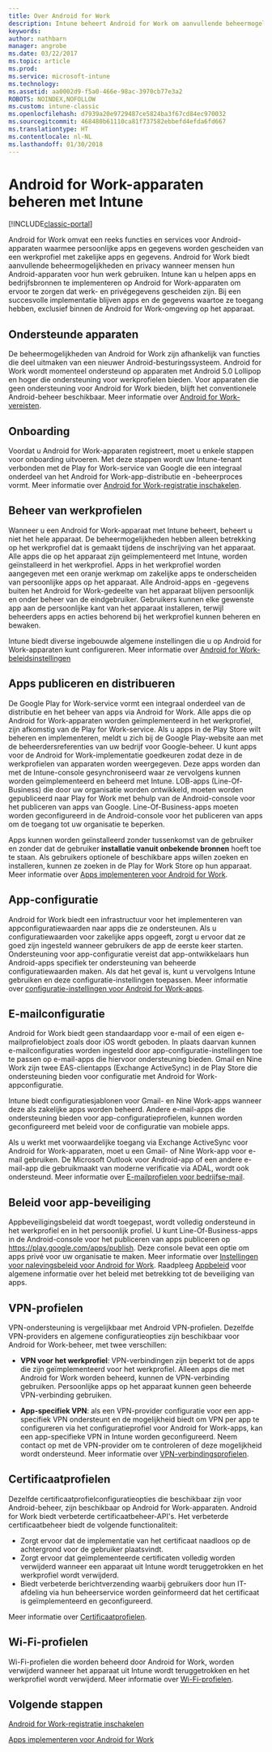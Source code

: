 ```yaml
---
title: Over Android for Work
description: Intune beheert Android for Work om aanvullende beheermogelijkheden en privacy te leveren wanneer mensen hun Android-apparaten voor hun werk gebruiken.
keywords: 
author: nathbarn
manager: angrobe
ms.date: 03/22/2017
ms.topic: article
ms.prod: 
ms.service: microsoft-intune
ms.technology: 
ms.assetid: aa0002d9-f5a0-466e-98ac-3970cb77e3a2
ROBOTS: NOINDEX,NOFOLLOW
ms.custom: intune-classic
ms.openlocfilehash: d7939a20e9729487ce5824ba3f67cd84ec970032
ms.sourcegitcommit: 468480b61110ca81f737582ebbefd4efda6fd667
ms.translationtype: HT
ms.contentlocale: nl-NL
ms.lasthandoff: 01/30/2018
---
```

# <a name="manage-android-for-work-devices-with-intune"></a>Android for Work-apparaten beheren met Intune

[!INCLUDE[classic-portal](../includes/classic-portal.md)]

Android for Work omvat een reeks functies en services voor Android-apparaten waarmee persoonlijke apps en gegevens worden gescheiden van een werkprofiel met zakelijke apps en gegevens. Android for Work biedt aanvullende beheermogelijkheden en privacy wanneer mensen hun Android-apparaten voor hun werk gebruiken. Intune kan u helpen apps en bedrijfsbronnen te implementeren op Android for Work-apparaten om ervoor te zorgen dat werk- en privégegevens gescheiden zijn. Bij een succesvolle implementatie blijven apps en de gegevens waartoe ze toegang hebben, exclusief binnen de Android for Work-omgeving op het apparaat.

## <a name="supported-devices"></a>Ondersteunde apparaten

De beheermogelijkheden van Android for Work zijn afhankelijk van functies die deel uitmaken van een nieuwer Android-besturingssysteem. Android for Work wordt momenteel ondersteund op apparaten met Android 5.0 Lollipop en hoger die ondersteuning voor werkprofielen bieden. Voor apparaten die geen ondersteuning voor Android for Work bieden, blijft het conventionele Android-beheer beschikbaar. Meer informatie over [Android for Work-vereisten](https://support.google.com/work/android/answer/6174145?hl=en&ref_topic=6151012).

## <a name="onboarding"></a>Onboarding

Voordat u Android for Work-apparaten registreert, moet u enkele stappen voor onboarding uitvoeren. Met deze stappen wordt uw Intune-tenant verbonden met de Play for Work-service van Google die een integraal onderdeel van het Android for Work-app-distributie en -beheerproces vormt. Meer informatie over [Android for Work-registratie inschakelen](/intune-classic/deploy-use/set-up-android-for-work).

## <a name="work-profile-management"></a>Beheer van werkprofielen

Wanneer u een Android for Work-apparaat met Intune beheert, beheert u niet het hele apparaat. De beheermogelijkheden hebben alleen betrekking op het werkprofiel dat is gemaakt tijdens de inschrijving van het apparaat. Alle apps die op het apparaat zijn geïmplementeerd met Intune, worden geïnstalleerd in het werkprofiel. Apps in het werkprofiel worden aangegeven met een oranje werkmap om zakelijke apps te onderscheiden van persoonlijke apps op het apparaat. Alle Android-apps en -gegevens buiten het Android for Work-gedeelte van het apparaat blijven persoonlijk en onder beheer van de eindgebruiker. Gebruikers kunnen elke gewenste app aan de persoonlijke kant van het apparaat installeren, terwijl beheerders apps en acties behorend bij het werkprofiel kunnen beheren en bewaken.

Intune biedt diverse ingebouwde algemene instellingen die u op Android for Work-apparaten kunt configureren. Meer informatie over [Android for Work-beleidsinstellingen](android-for-work-policy-settings-in-microsoft-intune.md)

## <a name="app-publishing-and-distribution"></a>Apps publiceren en distribueren

De Google Play for Work-service vormt een integraal onderdeel van de distributie en het beheer van apps via Android for Work. Alle apps die op Android for Work-apparaten worden geïmplementeerd in het werkprofiel, zijn afkomstig van de Play for Work-service. Als u apps in de Play Store wilt beheren en implementeren, meldt u zich bij de Google Play-website aan met de beheerdersreferenties van uw bedrijf voor Google-beheer. U kunt apps voor de Android for Work-implementatie goedkeuren zodat deze in de werkprofielen van apparaten worden weergegeven. Deze apps worden dan met de Intune-console gesynchroniseerd waar ze vervolgens kunnen worden geïmplementeerd en beheerd met Intune. LOB-apps (Line-Of-Business) die door uw organisatie worden ontwikkeld, moeten worden gepubliceerd naar Play for Work met behulp van de Android-console voor het publiceren van apps van Google. Line-Of-Business-apps moeten worden geconfigureerd in de Android-console voor het publiceren van apps om de toegang tot uw organisatie te beperken.

Apps kunnen worden geïnstalleerd zonder tussenkomst van de gebruiker en zonder dat de gebruiker **installatie vanuit onbekende bronnen** hoeft toe te staan. Als gebruikers optionele of beschikbare apps willen zoeken en installeren, kunnen ze zoeken in de Play for Work Store op hun apparaat. Meer informatie over [Apps implementeren voor Android for Work](/intune-classic/deploy-use/android-for-work-apps).

## <a name="app-configuration"></a>App-configuratie

Android for Work biedt een infrastructuur voor het implementeren van appconfiguratiewaarden naar apps die ze ondersteunen. Als u configuratiewaarden voor zakelijke apps opgeeft, zorgt u ervoor dat ze goed zijn ingesteld wanneer gebruikers de app de eerste keer starten. Ondersteuning voor app-configuratie vereist dat app-ontwikkelaars hun Android-apps specifiek ter ondersteuning van beheerde configuratiewaarden maken. Als dat het geval is, kunt u vervolgens Intune gebruiken en deze configuratie-instellingen toepassen. Meer informatie over [configuratie-instellingen voor Android for Work-apps](afw-app-configuration-policy.md).

## <a name="email-configuration"></a>E-mailconfiguratie

Android for Work biedt geen standaardapp voor e-mail of een eigen e-mailprofielobject zoals door iOS wordt geboden. In plaats daarvan kunnen e-mailconfiguraties worden ingesteld door app-configuratie-instellingen toe te passen op e-mail-apps die hiervoor ondersteuning bieden. Gmail en Nine Work zijn twee EAS-clientapps (Exchange ActiveSync) in de Play Store die ondersteuning bieden voor configuratie met Android for Work-appconfiguratie.

Intune biedt configuratiesjablonen voor Gmail- en Nine Work-apps wanneer deze als zakelijke apps worden beheerd. Andere e-mail-apps die ondersteuning bieden voor app-configuratieprofielen, kunnen worden geconfigureerd met beleid voor de configuratie van mobiele apps.

Als u werkt met voorwaardelijke toegang via Exchange ActiveSync voor Android for Work-apparaten, moet u een Gmail- of Nine Work-app voor e-mail gebruiken. De Microsoft Outlook voor Android-app of een andere e-mail-app die gebruikmaakt van moderne verificatie via ADAL, wordt ook ondersteund. Meer informatie over [E-mailprofielen voor bedrijfse-mail](configure-access-to-corporate-email-using-email-profiles-with-microsoft-intune.md).

## <a name="app-protection-policies"></a>Beleid voor app-beveiliging

Appbeveiligingsbeleid dat wordt toegepast, wordt volledig ondersteund in het werkprofiel en in het persoonlijk profiel. U kunt Line-Of-Business-apps in de Android-console voor het publiceren van apps publiceren op https://play.google.com/apps/publish. Deze console bevat een optie om apps privé voor uw organisatie te maken. Meer informatie over [Instellingen voor nalevingsbeleid voor Android for Work](afw-compliance-policy-settings-in-microsoft-intune.md). Raadpleeg [Appbeleid](protect-app-data-using-mobile-app-management-policies-with-microsoft-intune.md) voor algemene informatie over het beleid met betrekking tot de beveiliging van apps.

## <a name="vpn-profiles"></a>VPN-profielen

VPN-ondersteuning is vergelijkbaar met Android VPN-profielen. Dezelfde VPN-providers en algemene configuratieopties zijn beschikbaar voor Android for Work-beheer, met twee verschillen:

-  **VPN voor het werkprofiel**: VPN-verbindingen zijn beperkt tot de apps die zijn geïmplementeerd voor het werkprofiel. Alleen apps die met Android for Work worden beheerd, kunnen de VPN-verbinding gebruiken. Persoonlijke apps op het apparaat kunnen geen beheerde VPN-verbinding gebruiken.

-  **App-specifiek VPN**: als een VPN-provider configuratie voor een app-specifiek VPN ondersteunt en de mogelijkheid biedt om VPN per app te configureren via het configuratieprofiel voor Android for Work-apps, kan een app-specifieke VPN in Intune worden geconfigureerd. Neem contact op met de VPN-provider om te controleren of deze mogelijkheid wordt ondersteund. Meer informatie over [VPN-verbindingsprofielen](vpn-connections-in-microsoft-intune.md).

## <a name="certificate-profiles"></a>Certificaatprofielen

Dezelfde certificaatprofielconfiguratieopties die beschikbaar zijn voor Android-beheer, zijn beschikbaar op Android for Work-apparaten. Android for Work biedt verbeterde certificaatbeheer-API's. Het verbeterde certificaatbeheer biedt de volgende functionaliteit:

- Zorgt ervoor dat de implementatie van het certificaat naadloos op de achtergrond voor de gebruiker plaatsvindt.
-  Zorgt ervoor dat geïmplementeerde certificaten volledig worden verwijderd wanneer een apparaat uit Intune wordt teruggetrokken en het werkprofiel wordt verwijderd.
-  Biedt verbeterde berichtverzending waarbij gebruikers door hun IT-afdeling via hun beheerservice worden geïnformeerd dat het certificaat is geïmplementeerd en geconfigureerd.

Meer informatie over [Certificaatprofielen](secure-resource-access-with-certificate-profiles.md).

## <a name="wi-fi-profiles"></a>Wi-Fi-profielen

Wi-Fi-profielen die worden beheerd door Android for Work, worden verwijderd wanneer het apparaat uit Intune wordt teruggetrokken en het werkprofiel wordt verwijderd. Meer informatie over [Wi-Fi-profielen](wi-fi-connections-in-microsoft-intune.md).

## <a name="next-steps"></a>Volgende stappen
[Android for Work-registratie inschakelen](/intune-classic/deploy-use/set-up-android-for-work)

[Apps implementeren voor Android for Work](/intune-classic/deploy-use/android-for-work-apps)
